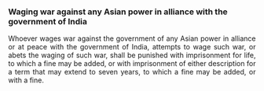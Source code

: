 ### Waging war against any Asian power in alliance with the government of India
<div style="text-align: justify">

Whoever wages war against the government of any Asian power in alliance or at peace with the government of India, attempts to wage such war, or abets the waging of such war, shall be punished with imprisonment for life, to which a fine may be added, or with imprisonment of either description for a term that may extend to seven years, to which a fine may be added, or with a fine.

</div>
